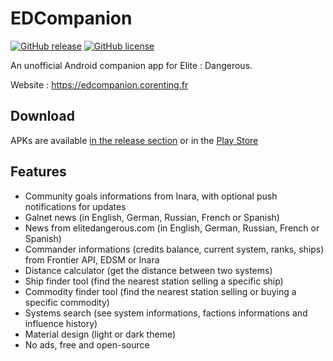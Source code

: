 # EDCompanion

[![GitHub release](https://img.shields.io/github/release/corenting/EDCompanion.svg)](https://github.com/corenting/EDCompanion/releases)
[![GitHub license](https://img.shields.io/github/license/corenting/EDCompanion.svg)](https://github.com/corenting/EDCompanion/blob/master/LICENSE)

An unofficial Android companion app for Elite : Dangerous.

Website : https://edcompanion.corenting.fr

## Download

APKs are available [in the release section](https://github.com/corenting/EDCompanion/releases) or in
the [Play Store](https://play.google.com/store/apps/details?id=fr.corenting.edcompanion)

## Features

- Community goals informations from Inara, with optional push notifications for updates
- Galnet news (in English, German, Russian, French or Spanish)
- News from elitedangerous.com (in English, German, Russian, French or Spanish)
- Commander informations (credits balance, current system, ranks, ships) from Frontier API, EDSM or
  Inara
- Distance calculator (get the distance between two systems)
- Ship finder tool (find the nearest station selling a specific ship)
- Commodity finder tool (find the nearest station selling or buying a specific commodity)
- Systems search (see system informations, factions informations and influence history)
- Material design (light or dark theme)
- No ads, free and open-source
